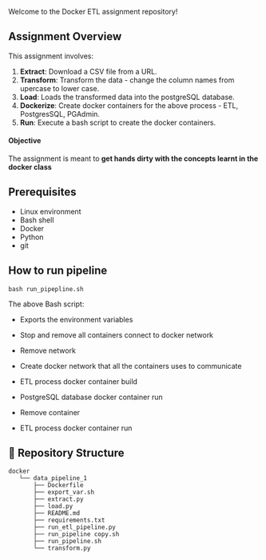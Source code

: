 Welcome to the Docker ETL assignment repository!

## Assignment Overview
This assignment involves:

1. **Extract**: Download a CSV file from a URL.
2. **Transform**: Transform the data - change the column names from upercase to lower case.
3. **Load**: Loads the transformed data into the postgreSQL database.
4. **Dockerize**: Create docker containers for the above process - ETL, PostgresSQL, PGAdmin.
5. **Run**: Execute a bash script to create the docker containers.


#### Objective

The assignment is meant to **get hands dirty with the concepts learnt in the docker class**


## Prerequisites

- Linux environment
- Bash shell
- Docker
- Python
- git


## How to run pipeline
```shell
bash run_pipepline.sh
```
The above Bash script:

* Exports the environment variables
  
* Stop and remove all containers connect to docker network

* Remove network

* Create docker network that all the containers uses to communicate

* ETL process docker container build

* PostgreSQL database docker container run

* Remove container

* ETL process docker container run



## 📂 Repository Structure

```
docker
   └── data_pipeline_1
       ├── Dockerfile
       ├── export_var.sh
       ├── extract.py
       ├── load.py
       ├── README.md
       ├── requirements.txt
       ├── run_etl_pipeline.py
       ├── run_pipeline copy.sh
       ├── run_pipeline.sh
       └── transform.py
```
